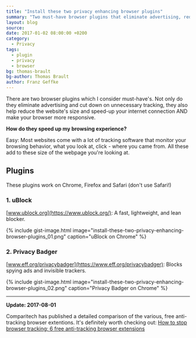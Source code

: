 ```yaml
---
title: "Install these two privacy enhancing browser plugins"
summary: "Two must-have browser plugins that eliminate advertising, reduce tracking, speed up websites, and make your browser more responsive."
layout: blog
source:
date: 2017-01-02 08:00:00 +0200
category:
  - Privacy
tags:
  - plugin
  - privacy
  - browser
bg: thomas-brault
bg-author: Thomas Brault
author: Franz Geffke
---
```


There are two browser plugins which I consider must-have's. Not only do they eliminate advertising and cut down on unnecessary tracking, they also help reduce the website's size and speed-up your internet connection AND make your browser more responsive.

**How do they speed up my browsing experience?**

Easy: Most websites come with a lot of tracking software that monitor your browsing behavior, what you look at, click - where you came from. All these add to these size of the webpage you're looking at.

## Plugins

These plugins work on Chrome, Firefox and Safari (don't use Safari!)

### 1. uBlock
[www.ublock.org](https://www.ublock.org/): A fast, lightweight, and lean blocker.

{% include gist-image.html image="install-these-two-privacy-enhancing-browser-plugins_01.png" caption="uBlock on Chrome" %}

### 2. Privacy Badger
[www.eff.org/privacybadger](https://www.eff.org/privacybadger): Blocks spying ads and invisible trackers.

{% include gist-image.html image="install-these-two-privacy-enhancing-browser-plugins_02.png" caption="Privacy Badger on Chrome" %}

<hr>

**Update: 2017-08-01**

Comparitech has published a detailed comparison of the various, free anti-tracking browser extentions. It's definitely worth checking out: [How to stop browser tracking: 6 free anti-tracking browser extensions](https://www.comparitech.com/blog/vpn-privacy/free-anti-tracking-browser-extensions/)

